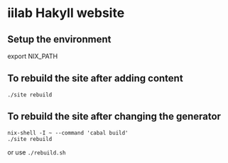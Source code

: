 # iilab Hakyll website

## Setup the environment

export NIX_PATH 

## To rebuild the site after adding content

```
./site rebuild
```

## To rebuild the site after changing the generator

```
nix-shell -I ~ --command 'cabal build'
./site rebuild
```

or use ```./rebuild.sh```